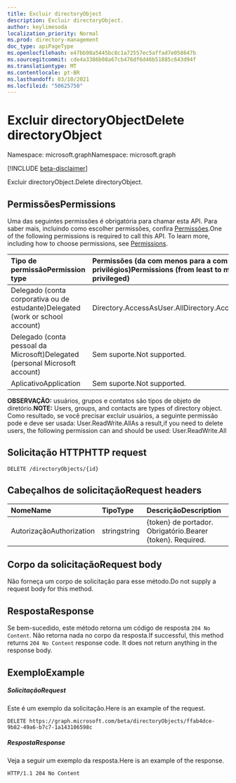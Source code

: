 ```yaml
---
title: Excluir directoryObject
description: Excluir directoryObject.
author: keylimesoda
localization_priority: Normal
ms.prod: directory-management
doc_type: apiPageType
ms.openlocfilehash: e47bb98a5445bc8c1a72557ec5affad7e058647b
ms.sourcegitcommit: cde4a3386b08a67cb476df6d46b51885c643d94f
ms.translationtype: MT
ms.contentlocale: pt-BR
ms.lasthandoff: 03/10/2021
ms.locfileid: "50625750"
---
```

# <a name="delete-directoryobject"></a><span data-ttu-id="47bf3-103">Excluir directoryObject</span><span class="sxs-lookup"><span data-stu-id="47bf3-103">Delete directoryObject</span></span>

<span data-ttu-id="47bf3-104">Namespace: microsoft.graph</span><span class="sxs-lookup"><span data-stu-id="47bf3-104">Namespace: microsoft.graph</span></span>

[!INCLUDE [beta-disclaimer](../../includes/beta-disclaimer.md)]

<span data-ttu-id="47bf3-105">Excluir directoryObject.</span><span class="sxs-lookup"><span data-stu-id="47bf3-105">Delete directoryObject.</span></span>
## <a name="permissions"></a><span data-ttu-id="47bf3-106">Permissões</span><span class="sxs-lookup"><span data-stu-id="47bf3-106">Permissions</span></span>
<span data-ttu-id="47bf3-p101">Uma das seguintes permissões é obrigatória para chamar esta API. Para saber mais, incluindo como escolher permissões, confira [Permissões](/graph/permissions-reference).</span><span class="sxs-lookup"><span data-stu-id="47bf3-p101">One of the following permissions is required to call this API. To learn more, including how to choose permissions, see [Permissions](/graph/permissions-reference).</span></span>


|<span data-ttu-id="47bf3-109">Tipo de permissão</span><span class="sxs-lookup"><span data-stu-id="47bf3-109">Permission type</span></span>      | <span data-ttu-id="47bf3-110">Permissões (da com menos para a com mais privilégios)</span><span class="sxs-lookup"><span data-stu-id="47bf3-110">Permissions (from least to most privileged)</span></span>              |
|:--------------------|:---------------------------------------------------------|
|<span data-ttu-id="47bf3-111">Delegado (conta corporativa ou de estudante)</span><span class="sxs-lookup"><span data-stu-id="47bf3-111">Delegated (work or school account)</span></span> | <span data-ttu-id="47bf3-112">Directory.AccessAsUser.All</span><span class="sxs-lookup"><span data-stu-id="47bf3-112">Directory.AccessAsUser.All</span></span>    |
|<span data-ttu-id="47bf3-113">Delegado (conta pessoal da Microsoft)</span><span class="sxs-lookup"><span data-stu-id="47bf3-113">Delegated (personal Microsoft account)</span></span> | <span data-ttu-id="47bf3-114">Sem suporte.</span><span class="sxs-lookup"><span data-stu-id="47bf3-114">Not supported.</span></span>    |
|<span data-ttu-id="47bf3-115">Aplicativo</span><span class="sxs-lookup"><span data-stu-id="47bf3-115">Application</span></span> | <span data-ttu-id="47bf3-116">Sem suporte.</span><span class="sxs-lookup"><span data-stu-id="47bf3-116">Not supported.</span></span> |

<span data-ttu-id="47bf3-117">**OBSERVAÇÃO:** usuários, grupos e contatos são tipos de objeto de diretório.</span><span class="sxs-lookup"><span data-stu-id="47bf3-117">**NOTE:** Users, groups, and contacts are types of directory object.</span></span> <span data-ttu-id="47bf3-118">Como resultado, se você precisar excluir usuários, a seguinte permissão pode e deve ser usada: User.ReadWrite.All</span><span class="sxs-lookup"><span data-stu-id="47bf3-118">As a result,if you need to delete users, the following permission can and should be used: User.ReadWrite.All</span></span>
## <a name="http-request"></a><span data-ttu-id="47bf3-119">Solicitação HTTP</span><span class="sxs-lookup"><span data-stu-id="47bf3-119">HTTP request</span></span>
<!-- { "blockType": "ignored" } -->
```http
DELETE /directoryObjects/{id}

```
## <a name="request-headers"></a><span data-ttu-id="47bf3-120">Cabeçalhos de solicitação</span><span class="sxs-lookup"><span data-stu-id="47bf3-120">Request headers</span></span>
| <span data-ttu-id="47bf3-121">Nome</span><span class="sxs-lookup"><span data-stu-id="47bf3-121">Name</span></span>       | <span data-ttu-id="47bf3-122">Tipo</span><span class="sxs-lookup"><span data-stu-id="47bf3-122">Type</span></span> | <span data-ttu-id="47bf3-123">Descrição</span><span class="sxs-lookup"><span data-stu-id="47bf3-123">Description</span></span>|
|:---------------|:--------|:----------|
| <span data-ttu-id="47bf3-124">Autorização</span><span class="sxs-lookup"><span data-stu-id="47bf3-124">Authorization</span></span>  | <span data-ttu-id="47bf3-125">string</span><span class="sxs-lookup"><span data-stu-id="47bf3-125">string</span></span>  | <span data-ttu-id="47bf3-p103">{token} de portador. Obrigatório.</span><span class="sxs-lookup"><span data-stu-id="47bf3-p103">Bearer {token}. Required.</span></span> |

## <a name="request-body"></a><span data-ttu-id="47bf3-128">Corpo da solicitação</span><span class="sxs-lookup"><span data-stu-id="47bf3-128">Request body</span></span>
<span data-ttu-id="47bf3-129">Não forneça um corpo de solicitação para esse método.</span><span class="sxs-lookup"><span data-stu-id="47bf3-129">Do not supply a request body for this method.</span></span>

## <a name="response"></a><span data-ttu-id="47bf3-130">Resposta</span><span class="sxs-lookup"><span data-stu-id="47bf3-130">Response</span></span>

<span data-ttu-id="47bf3-p104">Se bem-sucedido, este método retorna um código de resposta `204 No Content`. Não retorna nada no corpo da resposta.</span><span class="sxs-lookup"><span data-stu-id="47bf3-p104">If successful, this method returns `204 No Content` response code. It does not return anything in the response body.</span></span>

## <a name="example"></a><span data-ttu-id="47bf3-133">Exemplo</span><span class="sxs-lookup"><span data-stu-id="47bf3-133">Example</span></span>
##### <a name="request"></a><span data-ttu-id="47bf3-134">Solicitação</span><span class="sxs-lookup"><span data-stu-id="47bf3-134">Request</span></span>
<span data-ttu-id="47bf3-135">Este é um exemplo da solicitação.</span><span class="sxs-lookup"><span data-stu-id="47bf3-135">Here is an example of the request.</span></span>
<!-- {
  "blockType": "request",
  "name": "delete_directoryobject"
}-->
```http
DELETE https://graph.microsoft.com/beta/directoryObjects/ffab4dce-9b82-49a6-b7c7-1a143106598c
```
##### <a name="response"></a><span data-ttu-id="47bf3-136">Resposta</span><span class="sxs-lookup"><span data-stu-id="47bf3-136">Response</span></span>
<span data-ttu-id="47bf3-137">Veja a seguir um exemplo da resposta.</span><span class="sxs-lookup"><span data-stu-id="47bf3-137">Here is an example of the response.</span></span> 
<!-- {
  "blockType": "response",
  "truncated": true
} -->
```http
HTTP/1.1 204 No Content
```

<!-- uuid: 8fcb5dbc-d5aa-4681-8e31-b001d5168d79
2015-10-25 14:57:30 UTC -->
<!--
{
  "type": "#page.annotation",
  "description": "Delete directoryObject",
  "keywords": "",
  "section": "documentation",
  "tocPath": "",
  "suppressions": []
}
-->


